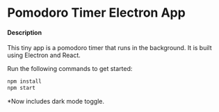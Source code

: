 # Pomodoro Timer Electron App

#### Description
This tiny app is a pomodoro timer that runs in the background. It is built using Electron and React.

Run the following commands to get started:

```bash
npm install
npm start
```
*Now includes dark mode toggle.
